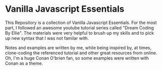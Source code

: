 # Vanilla Javascript Essentials
This Repository is a collection of Vanilla Javascript Essentials. 
For the most part, I followed an awesome youtube tutorial series called "Dream Coding By Ellie". 
The materials were very helpful to brush up my skills and to pick up new syntax that I was not familar with.

Notes and examples are written by me, while being inspired by, at times, clone-coding the referenced tutorial and other great resources from online. 
Oh, I'm a huge Conan O'brien fan, so some examples were written with Conan as a theme.
